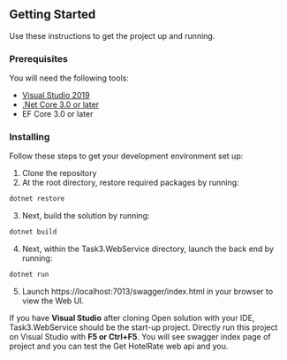 
## Getting Started
Use these instructions to get the project up and running.

### Prerequisites
You will need the following tools:

* [Visual Studio 2019](https://visualstudio.microsoft.com/downloads/)
* [.Net Core 3.0 or later](https://dotnet.microsoft.com/download/dotnet-core/2.2)
* EF Core 3.0 or later

### Installing
Follow these steps to get your development environment set up:
1. Clone the repository
2. At the root directory, restore required packages by running:
```csharp
dotnet restore
```
3. Next, build the solution by running:
```csharp
dotnet build
```
4. Next, within the Task3.WebService directory, launch the back end by running:
```csharp
dotnet run
```
5. Launch https://localhost:7013/swagger/index.html in your browser to view the Web UI.

If you have **Visual Studio** after cloning Open solution with your IDE, Task3.WebService should be the start-up project. Directly run this project on Visual Studio with **F5 or Ctrl+F5**. You will see swagger index page of project and you can test the Get HotelRate web api and you.
